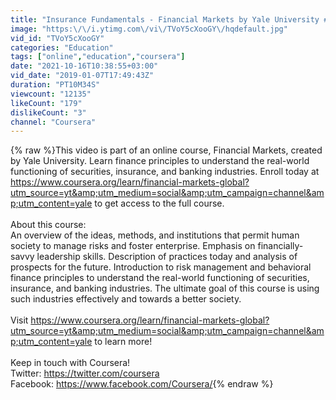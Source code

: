 ```yaml
---
title: "Insurance Fundamentals - Financial Markets by Yale University #9"
image: "https:\/\/i.ytimg.com\/vi\/TVoY5cXooGY\/hqdefault.jpg"
vid_id: "TVoY5cXooGY"
categories: "Education"
tags: ["online","education","coursera"]
date: "2021-10-16T10:38:55+03:00"
vid_date: "2019-01-07T17:49:43Z"
duration: "PT10M34S"
viewcount: "12135"
likeCount: "179"
dislikeCount: "3"
channel: "Coursera"
---
```

{% raw %}This video is part of an online course, Financial Markets, created by Yale University. Learn finance principles to understand the real-world functioning of securities, insurance, and banking industries. Enroll today at <a rel="nofollow" target="blank" href="https://www.coursera.org/learn/financial-markets-global?utm_source=yt&amp;utm_medium=social&amp;utm_campaign=channel&amp;utm_content=yale">https://www.coursera.org/learn/financial-markets-global?utm_source=yt&amp;utm_medium=social&amp;utm_campaign=channel&amp;utm_content=yale</a> to get access to the full course. <br /><br />About this course:<br />An overview of the ideas, methods, and institutions that permit human society to manage risks and foster enterprise.  Emphasis on financially-savvy leadership skills. Description of practices today and analysis of prospects for the future. Introduction to risk management and behavioral finance principles to understand the real-world functioning of securities, insurance, and banking industries.  The ultimate goal of this course is using such industries effectively and towards a better society.<br /><br />Visit <a rel="nofollow" target="blank" href="https://www.coursera.org/learn/financial-markets-global?utm_source=yt&amp;utm_medium=social&amp;utm_campaign=channel&amp;utm_content=yale">https://www.coursera.org/learn/financial-markets-global?utm_source=yt&amp;utm_medium=social&amp;utm_campaign=channel&amp;utm_content=yale</a> to learn more!<br /><br />Keep in touch with Coursera!<br />Twitter: <a rel="nofollow" target="blank" href="https://twitter.com/coursera">https://twitter.com/coursera</a><br />Facebook: <a rel="nofollow" target="blank" href="https://www.facebook.com/Coursera/">https://www.facebook.com/Coursera/</a>{% endraw %}
